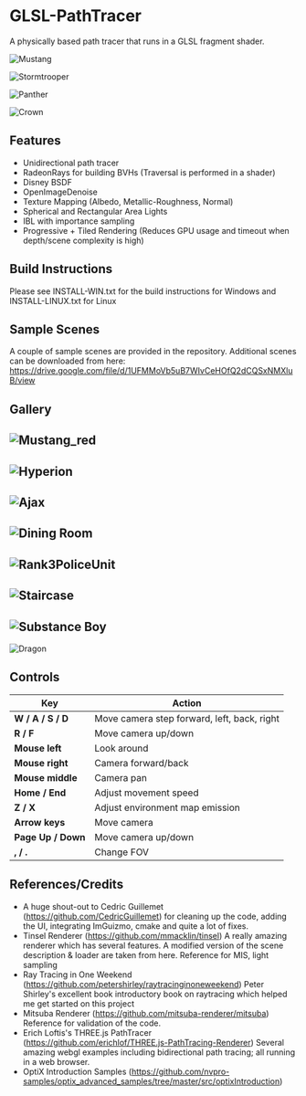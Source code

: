 
GLSL-PathTracer
==========
A physically based path tracer that runs in a GLSL fragment shader.

![Mustang](./screenshots/Mustang.jpg)

![Stormtrooper](./screenshots/stormtrooper.jpg)

![Panther](./screenshots/panther.jpg)

![Crown](./screenshots/crown.png)

Features
--------
- Unidirectional path tracer
- RadeonRays for building BVHs (Traversal is performed in a shader)
- Disney BSDF
- OpenImageDenoise
- Texture Mapping (Albedo, Metallic-Roughness, Normal)
- Spherical and Rectangular Area Lights
- IBL with importance sampling
- Progressive + Tiled Rendering (Reduces GPU usage and timeout when depth/scene complexity is high)

Build Instructions
--------
Please see INSTALL-WIN.txt for the build instructions for Windows and INSTALL-LINUX.txt for Linux

Sample Scenes
--------
A couple of sample scenes are provided in the repository. Additional scenes can be downloaded from here:
https://drive.google.com/file/d/1UFMMoVb5uB7WIvCeHOfQ2dCQSxNMXluB/view

Gallery
--------
![Mustang_red](./screenshots/Mustang_Red.jpg)
--------
![Hyperion](./screenshots/hyperion.jpg)
--------
![Ajax](./screenshots/ajax_materials.png)
--------
![Dining Room](./screenshots/DiningRoom.jpg)
--------
![Rank3PoliceUnit](./screenshots/rank3police_color_corrected.png)
--------
![Staircase](./screenshots/staircase.png)
--------
![Substance Boy](./screenshots/MeetMat_Maps.png)
--------
![Dragon](./screenshots/dragon.jpg)

Controls
--------
| Key                     | Action                                                                                |
|-------------------------|---------------------------------------------------------------------------------------|
| **W / A / S / D**       | Move camera step forward, left, back, right                                           |
| **R / F**               | Move camera up/down 																  |
| **Mouse left**          | Look around                                                                           |
| **Mouse right**         | Camera forward/back                                                                   |
| **Mouse middle**        | Camera pan                                                                            |
| **Home / End**          | Adjust movement speed                                                                 |
| **Z / X**               | Adjust environment map emission                                                       |
| **Arrow keys**          | Move camera                                                                           |
| **Page Up / Down**      | Move camera up/down                                                                   |
| **, / .**               | Change FOV                                                                            |


References/Credits
--------
- A huge shout-out to Cedric Guillemet (https://github.com/CedricGuillemet) for cleaning up the code, adding the UI, integrating ImGuizmo, cmake and quite a lot of fixes.
- Tinsel Renderer (https://github.com/mmacklin/tinsel) A really amazing renderer which has several features. A modified version of the scene description & loader are taken from here. Reference for MIS, light sampling
- Ray Tracing in One Weekend (https://github.com/petershirley/raytracinginoneweekend) Peter Shirley's excellent book introductory book on raytracing which helped me get started on this project
- Mitsuba Renderer (https://github.com/mitsuba-renderer/mitsuba) Reference for validation of the code.
- Erich Loftis's THREE.js PathTracer (https://github.com/erichlof/THREE.js-PathTracing-Renderer) Several amazing webgl examples including bidirectional path tracing; all running in a web browser.
- OptiX Introduction Samples (https://github.com/nvpro-samples/optix_advanced_samples/tree/master/src/optixIntroduction)
